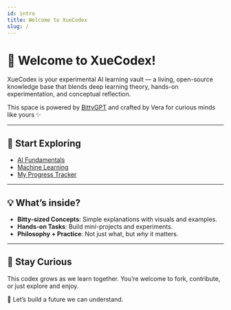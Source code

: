 ```yaml
---
id: intro
title: Welcome to XueCodex
slug: /
---
```

# 👋 Welcome to XueCodex!

XueCodex is your experimental AI learning vault — a living, open-source knowledge base that blends deep learning theory, hands-on experimentation, and conceptual reflection.

This space is powered by [BittyGPT](https://bittygpt.com) and crafted by Vera for curious minds like yours ✨

---

## 🌱 Start Exploring

- [AI Fundamentals](/docs/topics/ai-fundamentals/what-is-ai)
- [Machine Learning](/docs/topics/ai-fundamentals/what-is-machine-learning)
- [My Progress Tracker](/docs/progress/progress)

---

## 💡 What’s inside?

- **Bitty-sized Concepts**: Simple explanations with visuals and examples.
- **Hands-on Tasks**: Build mini-projects and experiments.
- **Philosophy + Practice**: Not just what, but *why* it matters.

---

## 🧭 Stay Curious

This codex grows as we learn together. You’re welcome to fork, contribute, or just explore and enjoy.

🚀 Let’s build a future we can understand.

